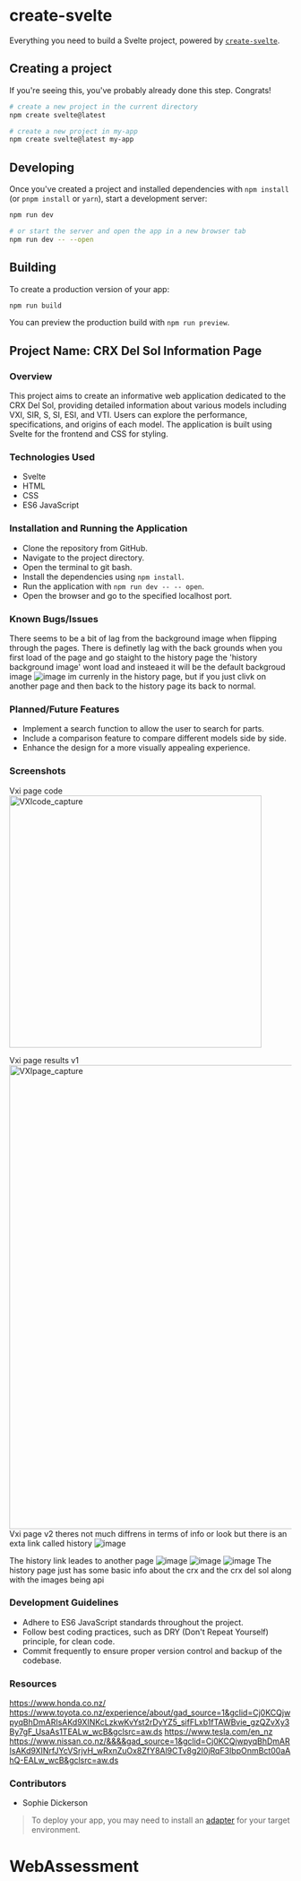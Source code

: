 # create-svelte

Everything you need to build a Svelte project, powered by [`create-svelte`](https://github.com/sveltejs/kit/tree/master/packages/create-svelte).

## Creating a project

If you're seeing this, you've probably already done this step. Congrats!

```bash
# create a new project in the current directory
npm create svelte@latest

# create a new project in my-app
npm create svelte@latest my-app
```

## Developing

Once you've created a project and installed dependencies with `npm install` (or `pnpm install` or `yarn`), start a development server:

```bash
npm run dev

# or start the server and open the app in a new browser tab
npm run dev -- --open
```

## Building

To create a production version of your app:

```bash
npm run build
```

You can preview the production build with `npm run preview`.

## Project Name: CRX Del Sol Information Page

### Overview
This project aims to create an informative web application dedicated to the CRX Del Sol, providing detailed information about various models including VXI, SIR, S, SI, ESI, and VTI. Users can explore the performance, specifications, and origins of each model. The application is built using Svelte for the frontend and CSS for styling.

### Technologies Used
- Svelte
- HTML
- CSS
- ES6 JavaScript

### Installation and Running the Application
- Clone the repository from GitHub.
- Navigate to the project directory.
- Open the terminal to git bash. 
- Install the dependencies using `npm install`.
- Run the application with `npm run dev -- -- open`.
- Open the browser and go to the specified localhost port.

### Known Bugs/Issues
There seems to be a bit of lag from the background image when flipping through the pages.
There is definetly lag with the back grounds when you first load of the page and go staight to the 
history page the 'history background image' wont load and insteaed it will be the default backgroud image 
![image](https://github.com/Sophie-skyyye/WebAssessment/assets/131939901/571cdd72-27e3-4e39-9140-8991b3a9c531)
im currenly in the history page, but if you just clivk on another page and then back to the 
history page its back to normal.

### Planned/Future Features
- Implement a search function to allow the user to search for parts.
- Include a comparison feature to compare different models side by side.
- Enhance the design for a more visually appealing experience.

### Screenshots
Vxi page code 
<img width="450" alt="VXIcode_capture" src="https://github.com/Sophie-skyyye/WebAssessment/assets/131939901/bb506714-6d3f-428e-8ea9-c0f17cf9ffb0">

Vxi page results v1
<img width="828" alt="VXIpage_capture" src="https://github.com/Sophie-skyyye/WebAssessment/assets/131939901/7b8ab454-98da-474b-a83e-9b68d35b3c28">
Vxi page v2 
theres not much diffrens in terms of info or look but there is an exta link called history
![image](https://github.com/Sophie-skyyye/WebAssessment/assets/131939901/3f4f98f3-1ded-4b68-98b1-429c86070b10)

The history link leades to another page 
![image](https://github.com/Sophie-skyyye/WebAssessment/assets/131939901/7e9596aa-4eab-4530-8d64-0c98da96e7c7)
![image](https://github.com/Sophie-skyyye/WebAssessment/assets/131939901/eb7dadf2-fa46-4010-8df0-06912c7043c7)
![image](https://github.com/Sophie-skyyye/WebAssessment/assets/131939901/c1f7c0c2-7a5b-4509-a7b0-b57f165d3f29)
The history page just has some basic info about the crx and the crx del sol along with the images being api
	
### Development Guidelines
- Adhere to ES6 JavaScript standards throughout the project.
- Follow best coding practices, such as DRY (Don't Repeat Yourself) principle, for clean code.
- Commit frequently to ensure proper version control and backup of the codebase.

### Resources
https://www.honda.co.nz/
https://www.toyota.co.nz/experience/about/gad_source=1&gclid=Cj0KCQjwpyqBhDmARIsAKd9XINKcLzkwKvYst2rDyYZ5_sifFLxb1fTAWBvie_gzQZvXy3By7gF_UsaAs1TEALw_wcB&gclsrc=aw.ds
https://www.tesla.com/en_nz 
https://www.nissan.co.nz/&&&&gad_source=1&gclid=Cj0KCQjwpyqBhDmARIsAKd9XINrfJYcVSrjvH_wRxnZuOx8ZfY8Al9CTv8g2I0jRqF3IbpOnmBct00aAhQ-EALw_wcB&gclsrc=aw.ds 

### Contributors
- Sophie Dickerson 


> To deploy your app, you may need to install an [adapter](https://kit.svelte.dev/docs/adapters) for your target environment.
# WebAssessment
